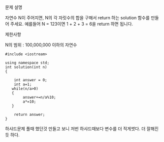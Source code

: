 문제 설명

자연수 N이 주어지면, N의 각 자릿수의 합을 구해서 return 하는 solution 함수를 만들어 주세요.
예를들어 N = 123이면 1 + 2 + 3 = 6을 return 하면 됩니다.

제한사항

N의 범위 : 100,000,000 이하의 자연수

```
#include <iostream>

using namespace std;
int solution(int n)
{   

    int answer = 0;
    int a=1;
   while(n/a>0)
   {
        answer+=n/a%10;
        a*=10;
   }
    
    return answer;
}
```

하샤드문제 풀때 했던것 만들고 보니 저번 하샤드때보다 변수를 더 적게썻다. 더 잘해진듯 하다.